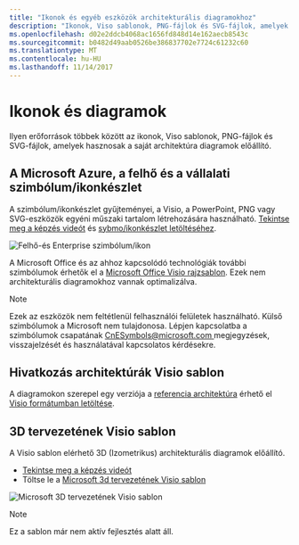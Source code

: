 ```yaml
---
title: "Ikonok és egyéb eszközök architekturális diagramokhoz"
description: "Ikonok, Viso sablonok, PNG-fájlok és SVG-fájlok, amelyek hasznosak a saját architektúra diagramok előállító"
ms.openlocfilehash: d02e2ddcb4068ac1656fd848d14e162aecb8543c
ms.sourcegitcommit: b0482d49aab0526be386837702e7724c61232c60
ms.translationtype: MT
ms.contentlocale: hu-HU
ms.lasthandoff: 11/14/2017
---
```

# <a name="icons-and-diagrams"></a>Ikonok és diagramok

Ilyen erőforrások többek között az ikonok, Viso sablonok, PNG-fájlok és SVG-fájlok, amelyek hasznosak a saját architektúra diagramok előállító.

## <a name="microsoft-azure-cloud-and-enterprise-symbolicon-set"></a>A Microsoft Azure, a felhő és a vállalati szimbólum/ikonkészlet

A szimbólum/ikonkészlet gyűjteményei, a Visio, a PowerPoint, PNG vagy SVG-eszközök egyéni műszaki tartalom létrehozására használható.
[Tekintse meg a képzés videót](http://aka.ms/CnESymbolsVideo) és [sybmo/ikonkészlet letöltéséhez](http://aka.ms/CnESymbols). 

![Felhő-és Enterprise szimbólum/ikon](./_images/CnESymbols.png)

A Microsoft Office és az ahhoz kapcsolódó technológiák további szimbólumok érhetők el a [Microsoft Office Visio rajzsablon](http://www.microsoft.com/en-us/download/details.aspx?id=35772). Ezek nem architekturális diagramokhoz vannak optimalizálva.   

> [!NOTE]
> Ezek az eszközök nem feltétlenül felhasználói felületek használható. Külső szimbólumok a Microsoft nem tulajdonosa.
> Lépjen kapcsolatba a szimbólumok csapatának [ CnESymbols@microsoft.com ](mailto:CnESymbols@microsoft.com) megjegyzések, visszajelzését és használatával kapcsolatos kérdésekre.

## <a name="reference-architectures-visio-template"></a>Hivatkozás architektúrák Visio sablon 

A diagramokon szerepel egy verziója a [referencia architektúra](../reference-architectures/index.md) érhető el [Visio formátumban letöltése](https://aka.ms/arch-diagrams).

## <a name="3d-blueprint-visio-template"></a>3D tervezetének Visio sablon

A Visio sablon elérhető 3D (Izometrikus) architekturális diagramok előállító.

- [Tekintse meg a képzés videót](http://aka.ms/3dBlueprintTemplateVideo) 
- Töltse le a [Microsoft 3d tervezetének Visio sablon](http://aka.ms/3DBlueprintTemplate)

![Microsoft 3D tervezetének Visio sablon](./_images/3DBlueprintVisioTemplate.png)

> [!NOTE]
> Ez a sablon már nem aktív fejlesztés alatt áll.
